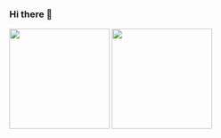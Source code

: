 ### Hi there 👋

<img height="180em" src="https://github-readme-stats.vercel.app/api?username=MiguelCardoso19&show_icons=true&theme=dracula&include_all_commits=true"/>
  <img height="180em" src="https://github-readme-stats-sigma-five.vercel.app/api/top-langs/?username=MiguelCardoso19&layout=compact&langs_count=7&theme=dracula"/>

